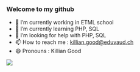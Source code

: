 ### Welcome to my github


- 🔭 I’m currently working in ETML school
- 🌱 I’m currently learning PHP, SQL
- 🤔 I’m looking for help with PHP, SQL
- 📫 How to reach me : killian.good@eduvaud.ch
- 😄 Pronouns : Killian Good


<img align="center" src="https://github-readme-stats.vercel.app/api/top-langs/?username=KillianGood&theme=<THEME_NAME>" />

